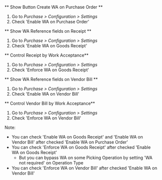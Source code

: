 \*\* Show Button Create WA on Purchase Order \*\*

1.  Go to *Purchase \> Configuration \> Settings*
2.  Check 'Enable WA on Purchase Order'

\*\* Show WA Reference fields on Receipt \*\*

1.  Go to *Purchase \> Configuration \> Settings*
2.  Check 'Enable WA on Goods Receipt'

\*\* Control Receipt by Work Acceptance\*\*

1.  Go to *Purchase \> Configuration \> Settings*
2.  Check 'Enforce WA on Goods Receipt'

\*\* Show WA Reference fields on Vendor Bill \*\*

1.  Go to *Purchase \> Configuration \> Settings*
2.  Check 'Enable WA on Vendor Bill'

\*\* Control Vendor Bill by Work Acceptance\*\*

1.  Go to *Purchase \> Configuration \> Settings*
2.  Check 'Enforce WA on Vendor Bill'

Note:

- You can check 'Enable WA on Goods Receipt' and 'Enable WA on Vendor
  Bill' after checked 'Enable WA on Purchase Order'
- You can check 'Enforce WA on Goods Receipt' after checked 'Enable WA
  on Goods Receipt'
  - But you can bypass WA on some Picking Operation by setting 'WA not
    required' on Operation Type
- You can check 'Enforce WA on Vendor Bill' after checked 'Enable WA on
  Vendor Bill'
